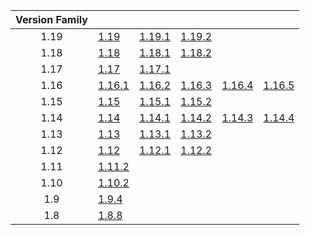 | Version Family | | | | | |
|:---:|---|---|---|---|---|
| 1.19 | [1.19](https://github.com/BaldGang/spigot-build/releases/download/20221207/spigot-1.19.jar) | [1.19.1](https://github.com/BaldGang/spigot-build/releases/download/20221207/spigot-1.19.1.jar) | [1.19.2](https://github.com/BaldGang/spigot-build/releases/download/20221207/spigot-1.19.2.jar) | | |
| 1.18 | [1.18](https://github.com/BaldGang/spigot-build/releases/download/20221207/spigot-1.18.jar) | [1.18.1](https://github.com/BaldGang/spigot-build/releases/download/20221207/spigot-1.18.1.jar) | [1.18.2](https://github.com/BaldGang/spigot-build/releases/download/20221207/spigot-1.18.2.jar) | | |
| 1.17 | [1.17](https://github.com/BaldGang/spigot-build/releases/download/20221207/spigot-1.17.jar) | [1.17.1](https://github.com/BaldGang/spigot-build/releases/download/20221207/spigot-1.17.1.jar) | | | |
| 1.16 | [1.16.1](https://github.com/BaldGang/spigot-build/releases/download/20221207/spigot-1.16.1.jar) | [1.16.2](https://github.com/BaldGang/spigot-build/releases/download/20221207/spigot-1.16.2.jar) | [1.16.3](https://github.com/BaldGang/spigot-build/releases/download/20221207/spigot-1.16.3.jar) | [1.16.4](https://github.com/BaldGang/spigot-build/releases/download/20221207/spigot-1.16.4.jar) | [1.16.5](https://github.com/BaldGang/spigot-build/releases/download/20221207/spigot-1.16.5.jar) |
| 1.15 | [1.15](https://github.com/BaldGang/spigot-build/releases/download/20221207/spigot-1.15.jar) | [1.15.1](https://github.com/BaldGang/spigot-build/releases/download/20221207/spigot-1.15.1.jar) | [1.15.2](https://github.com/BaldGang/spigot-build/releases/download/20221207/spigot-1.15.2.jar) | | |
| 1.14 | [1.14](https://github.com/BaldGang/spigot-build/releases/download/20221207/spigot-1.14.jar) | [1.14.1](https://github.com/BaldGang/spigot-build/releases/download/20221207/spigot-1.14.1.jar) | [1.14.2](https://github.com/BaldGang/spigot-build/releases/download/20221207/spigot-1.14.2.jar) | [1.14.3](https://github.com/BaldGang/spigot-build/releases/download/20221207/spigot-1.14.3.jar) | [1.14.4](https://github.com/BaldGang/spigot-build/releases/download/20221207/spigot-1.14.4.jar) |
| 1.13 | [1.13](https://github.com/BaldGang/spigot-build/releases/download/20221207/spigot-1.13.jar) | [1.13.1](https://github.com/BaldGang/spigot-build/releases/download/20221207/spigot-1.13.1.jar) | [1.13.2](https://github.com/BaldGang/spigot-build/releases/download/20221207/spigot-1.13.2.jar) | | |
| 1.12 | [1.12](https://github.com/BaldGang/spigot-build/releases/download/20221207/spigot-1.12.jar) | [1.12.1](https://github.com/BaldGang/spigot-build/releases/download/20221207/spigot-1.12.1.jar) | [1.12.2](https://github.com/BaldGang/spigot-build/releases/download/20221207/spigot-1.12.2.jar) | | |
| 1.11 | [1.11.2](https://github.com/BaldGang/spigot-build/releases/download/20221207/spigot-1.11.2.jar) | | | | |
| 1.10 | [1.10.2](https://github.com/BaldGang/spigot-build/releases/download/20221207/spigot-1.10.2.jar) | | | | |
| 1.9 | [1.9.4](https://github.com/BaldGang/spigot-build/releases/download/20221207/spigot-1.9.4.jar) | | | | |
| 1.8 | [1.8.8](https://github.com/BaldGang/spigot-build/releases/download/20221207/spigot-1.8.8.jar) | | | | |
